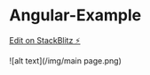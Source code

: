 # Angular-Example

[Edit on StackBlitz ⚡️](https://stackblitz.com/edit/jkjgzn)

![alt text](/img/main page.png)
